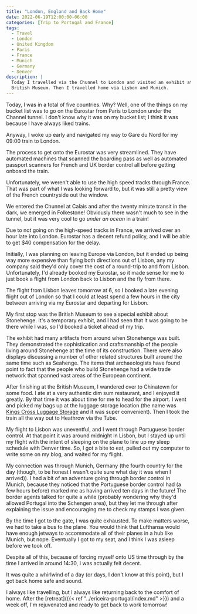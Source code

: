 ```yaml
---
title: "London, England and Back Home"
date: 2022-06-19T12:00:00-06:00
categories: [Trip to Portugal and France]
tags:
  - Travel
  - London
  - United Kingdom
  - Paris
  - France
  - Munich
  - Germany
  - Denver
description: |
  Today I travelled via the Chunnel to London and visited an exhibit at the
  British Museum. Then I travelled home via Lisbon and Munich.
---
```


Today, I was in a total of five countries. Why? Well, one of the things on my
bucket list was to go on the Eurostar from Paris to London under the Channel
tunnel. I don't know why it was on my bucket list; I think it was because I have
always liked trains.

Anyway, I woke up early and navigated my way to Gare du Nord for my 09:00 train
to London.

The process to get onto the Eurostar was very streamlined. They have automated
machines that scanned the boarding pass as well as automated passport scanners
for French and UK border control all before getting onboard the train.

Unfortunately, we weren't able to use the high speed tracks through France. That
was part of what I was looking forward to, but it was still a pretty view of the
French countryside out the window.

We entered the Chunnel at Calais and after the twenty minute transit in the
dark, we emerged in Folkestone! Obviously there wasn't much to see in the
tunnel, but it was very cool to go *under an ocean* in a train!

Due to not going on the high-speed tracks in France, we arrived over an hour
late into London. Eurostar has a decent refund policy, and I will be able to get
$40 compensation for the delay.

Initially, I was planning on leaving Europe via London, but it ended up being
way more expensive than flying both directions out of Lisbon, any my company
said they'd only cover the cost of a round-trip to and from Lisbon.
Unfortunately, I'd already booked my Eurostar, so it made sense for me to just
book a flight from London back to Lisbon and the fly from there.

The flight from Lisbon leaves tomorrow at 6, so I booked a late evening flight
out of London so that I could at least spend a few hours in the city between
arriving via my Eurostar and departing for Lisbon.

My first stop was the British Museum to see a special exhibit about Stonehenge.
It's a temporary exhibit, and I had seen that it was going to be there while I
was, so I'd booked a ticket ahead of my trip.

The exhibit had many artifacts from around when Stonehenge was built. They
demonstrated the sophistication and craftsmanship of the people living around
Stonehenge at the time of its construction. There were also displays discussing
a number of other related structures built around the same time such as
Seahenge. The items that archaeologists have found point to fact that the people
who build Stonehenge had a wide trade network that spanned vast areas of the
European continent.

After finishing at the British Museum, I wandered over to Chinatown for some
food. I ate at a very authentic dim sum restaurant, and I enjoyed it greatly. By
that time it was about time for me to head for the airport. I went and picked my
bags up at the luggage storage location (the name was [Kings Cross Luggage
Storage](https://kingscrossluggage.co.uk/) and it was super convenient). Then I
took the train all the way out to Heathrow via the Tube.

My flight to Lisbon was uneventful, and I went through Portuguese border
control. At that point it was around midnight in Lisbon, but I stayed up until
my flight with the intent of sleeping on the plane to line up my sleep schedule
with Denver time. So, I got a bite to eat, pulled out my computer to write some
on my blog, and waited for my flight.

My connection was through Munich, Germany (the fourth country for the day
(though, to be honest I wasn't quite sure what day it was when I arrived)). I
had a bit of an adventure going through border control in Munich, because they
noticed that the Portuguese border control had (a few hours before) marked me as
having arrived ten days in the future! The border agents talked for quite a
while (probably wondering why they'd allowed Portugal into the Schengen area),
but they let me through after explaining the issue and encouraging me to check
my stamps I was given.

By the time I got to the gate, I was quite exhausted. To make matters worse, we
had to take a bus to the plane. You would think that Lufthansa would have enough
jetways to accommodate all of their planes in a hub like Munich, but nope.
Eventually I got to my seat, and I think I was asleep before we took off.

Despite all of this, because of forcing myself onto US time through by the time
I arrived in around 14:30, I was actually felt decent.

It was quite a whirlwind of a day (or days, I don't know at this point), but I
got back home safe and sound.

I always like travelling, but I always like returning back to the comfort of
home. After the
[retreat]({{< ref "../ericeira-portugal/index.md" >}})
and a week off, I'm rejuvenated and ready to get back to work tomorrow!
